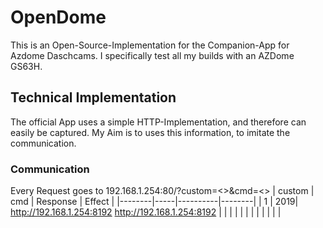 # OpenDome
This is an Open-Source-Implementation for the Companion-App for Azdome Daschcams.
I specifically test all my builds with an AZDome GS63H.

## Technical Implementation
The official App uses a simple HTTP-Implementation, and therefore can easily be captured.
My Aim is to uses this information, to imitate the communication.

### Communication
Every Request goes to 192.168.1.254:80/?custom=<>&cmd=<>
| custom | cmd | Response | Effect |
|--------|-----|----------|--------|
|  1     | 2019|  <?xml version="1.0" encoding="UTF-8" ?>
<LIST>
<MovieLiveViewLink>http://192.168.1.254:8192</MovieLiveViewLink>
<PhotoLiveViewLink>http://192.168.1.254:8192</PhotoLiveViewLink>
</LIST>        |        |
|        |     |          |        |
|        |     |          |        |
